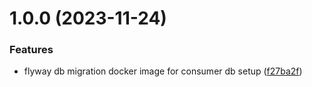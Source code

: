 # 1.0.0 (2023-11-24)


### Features

* flyway db migration docker image for consumer db setup ([f27ba2f](https://github.com/csye7125-fall2023-group05/consumer-db/commit/f27ba2fb26549cb0305b131d9df425b356f746bc))
